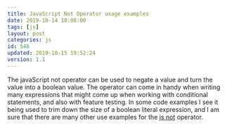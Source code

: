 ```yaml
---
title: JavaScript Not Operator usage examples
date: 2019-10-14 18:08:00
tags: [js]
layout: post
categories: js
id: 546
updated: 2019-10-15 19:52:24
version: 1.1
---
```


The javaScript not operator can be used to negate a value and turn the value into a boolean value. The operator can come in handy when writing many expressions that might come up when working with conditional statements, and also with feature testing. In some code examples I see it being used to trim down the size of a boolean literal expression, and I am sure that there are many other use examples for the [js not](https://developer.mozilla.org/en-US/docs/Web/JavaScript/Reference/Operators/Logical_Operators) operator.

<!-- more -->

